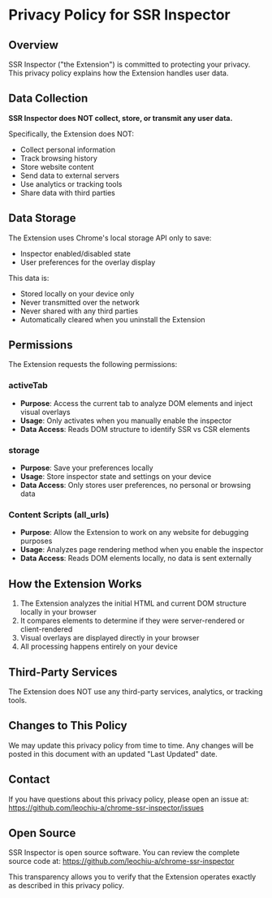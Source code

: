 # Privacy Policy for SSR Inspector

## Overview

SSR Inspector ("the Extension") is committed to protecting your privacy. This privacy policy explains how the Extension handles user data.

## Data Collection

**SSR Inspector does NOT collect, store, or transmit any user data.**

Specifically, the Extension does NOT:

- Collect personal information
- Track browsing history
- Store website content
- Send data to external servers
- Use analytics or tracking tools
- Share data with third parties

## Data Storage

The Extension uses Chrome's local storage API only to save:

- Inspector enabled/disabled state
- User preferences for the overlay display

This data is:

- Stored locally on your device only
- Never transmitted over the network
- Never shared with any third parties
- Automatically cleared when you uninstall the Extension

## Permissions

The Extension requests the following permissions:

### activeTab

- **Purpose**: Access the current tab to analyze DOM elements and inject visual overlays
- **Usage**: Only activates when you manually enable the inspector
- **Data Access**: Reads DOM structure to identify SSR vs CSR elements

### storage

- **Purpose**: Save your preferences locally
- **Usage**: Store inspector state and settings on your device
- **Data Access**: Only stores user preferences, no personal or browsing data

### Content Scripts (all_urls)

- **Purpose**: Allow the Extension to work on any website for debugging purposes
- **Usage**: Analyzes page rendering method when you enable the inspector
- **Data Access**: Reads DOM elements locally, no data is sent externally

## How the Extension Works

1. The Extension analyzes the initial HTML and current DOM structure locally in your browser
2. It compares elements to determine if they were server-rendered or client-rendered
3. Visual overlays are displayed directly in your browser
4. All processing happens entirely on your device

## Third-Party Services

The Extension does NOT use any third-party services, analytics, or tracking tools.

## Changes to This Policy

We may update this privacy policy from time to time. Any changes will be posted in this document with an updated "Last Updated" date.

## Contact

If you have questions about this privacy policy, please open an issue at:
https://github.com/leochiu-a/chrome-ssr-inspector/issues

## Open Source

SSR Inspector is open source software. You can review the complete source code at:
https://github.com/leochiu-a/chrome-ssr-inspector

This transparency allows you to verify that the Extension operates exactly as described in this privacy policy.
